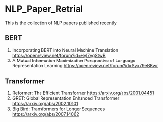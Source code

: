 # NLP_Paper_Retrial
This is the collection of NLP papers published recently

## BERT
  1. Incorporating BERT into Neural Machine Translation https://openreview.net/forum?id=Hyl7ygStwB
  2. A Mutual Information Maximization Perspective of Language Representation Learning https://openreview.net/forum?id=Syx79eBKwr
 
## Transformer
  1. Reformer: The Efficient Transformer https://arxiv.org/abs/2001.04451
  2. GRET: Global Representation Enhanced Transformer https://arxiv.org/abs/2002.10101
  3. Big Bird: Transformers for Longer Sequences https://arxiv.org/abs/2007.14062
